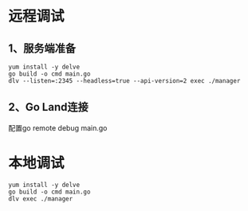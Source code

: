 # 远程调试

## 1、服务端准备

```
yum install -y delve
go build -o cmd main.go
dlv --listen=:2345 --headless=true --api-version=2 exec ./manager
```

## 2、Go Land连接

配置go remote  debug main.go

# 本地调试

```
yum install -y delve
go build -o cmd main.go
dlv exec ./manager
```

